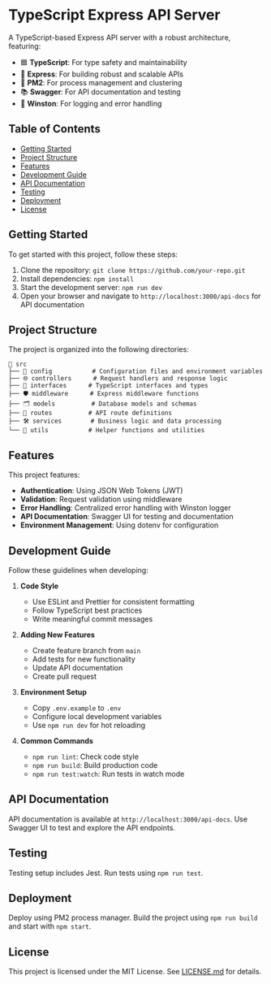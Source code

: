 # TypeScript Express API Server

A TypeScript-based Express API server with a robust architecture, featuring:

* 🟦 **TypeScript**: For type safety and maintainability
* 🚀 **Express**: For building robust and scalable APIs
* 🔄 **PM2**: For process management and clustering
* 📚 **Swagger**: For API documentation and testing
* 📝 **Winston**: For logging and error handling

## Table of Contents

* [Getting Started](#getting-started)
* [Project Structure](#project-structure)
* [Features](#features)
* [Development Guide](#development-guide)
* [API Documentation](#api-documentation)
* [Testing](#testing)
* [Deployment](#deployment)
* [License](#license)

## Getting Started

To get started with this project, follow these steps:

1. Clone the repository: `git clone https://github.com/your-repo.git`
2. Install dependencies: `npm install`
3. Start the development server: `npm run dev`
4. Open your browser and navigate to `http://localhost:3000/api-docs` for API documentation

## Project Structure

The project is organized into the following directories:

    📂 src
    ├── 📄 config           # Configuration files and environment variables
    ├── 🌐 controllers      # Request handlers and response logic
    ├── 📜 interfaces      # TypeScript interfaces and types
    ├── 🛡️ middleware      # Express middleware functions
    ├── 🗂️ models          # Database models and schemas
    ├── 🚦 routes          # API route definitions
    ├── 🛠️ services        # Business logic and data processing
    └── 🧰 utils           # Helper functions and utilities

## Features

This project features:

* **Authentication**: Using JSON Web Tokens (JWT)
* **Validation**: Request validation using middleware
* **Error Handling**: Centralized error handling with Winston logger
* **API Documentation**: Swagger UI for testing and documentation
* **Environment Management**: Using dotenv for configuration

## Development Guide

Follow these guidelines when developing:

1. **Code Style**
   * Use ESLint and Prettier for consistent formatting
   * Follow TypeScript best practices
   * Write meaningful commit messages

2. **Adding New Features**
   * Create feature branch from `main`
   * Add tests for new functionality
   * Update API documentation
   * Create pull request

3. **Environment Setup**
   * Copy `.env.example` to `.env`
   * Configure local development variables
   * Use `npm run dev` for hot reloading

4. **Common Commands**
   * `npm run lint`: Check code style
   * `npm run build`: Build production code
   * `npm run test:watch`: Run tests in watch mode

## API Documentation

API documentation is available at `http://localhost:3000/api-docs`. Use Swagger UI to test and explore the API endpoints.

## Testing

Testing setup includes Jest. Run tests using `npm run test`.

## Deployment

Deploy using PM2 process manager. Build the project using `npm run build` and start with `npm start`.

## License

This project is licensed under the MIT License. See [LICENSE.md](LICENSE.md) for details.
